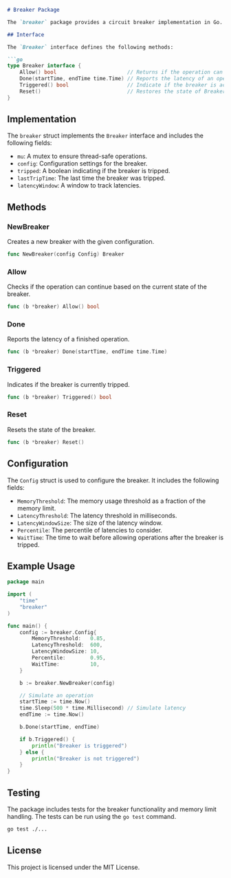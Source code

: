 ```markdown
# Breaker Package

The `breaker` package provides a circuit breaker implementation in Go. It helps to prevent system overload by monitoring memory usage and latency, and tripping the breaker when thresholds are exceeded.

## Interface

The `Breaker` interface defines the following methods:

```go
type Breaker interface {
    Allow() bool                       // Returns if the operation can continue and updates the state of the Breaker
    Done(startTime, endTime time.Time) // Reports the latency of an operation finished
    Triggered() bool                   // Indicate if the breaker is activated
    Reset()                            // Restores the state of Breaker
}
```

## Implementation

The `breaker` struct implements the `Breaker` interface and includes the following fields:

- `mu`: A mutex to ensure thread-safe operations.
- `config`: Configuration settings for the breaker.
- `tripped`: A boolean indicating if the breaker is tripped.
- `lastTripTime`: The last time the breaker was tripped.
- `latencyWindow`: A window to track latencies.

## Methods

### NewBreaker

Creates a new breaker with the given configuration.

```go
func NewBreaker(config Config) Breaker
```

### Allow

Checks if the operation can continue based on the current state of the breaker.

```go
func (b *breaker) Allow() bool
```

### Done

Reports the latency of a finished operation.

```go
func (b *breaker) Done(startTime, endTime time.Time)
```

### Triggered

Indicates if the breaker is currently tripped.

```go
func (b *breaker) Triggered() bool
```

### Reset

Resets the state of the breaker.

```go
func (b *breaker) Reset()
```

## Configuration

The `Config` struct is used to configure the breaker. It includes the following fields:

- `MemoryThreshold`: The memory usage threshold as a fraction of the memory limit.
- `LatencyThreshold`: The latency threshold in milliseconds.
- `LatencyWindowSize`: The size of the latency window.
- `Percentile`: The percentile of latencies to consider.
- `WaitTime`: The time to wait before allowing operations after the breaker is tripped.

## Example Usage

```go
package main

import (
    "time"
    "breaker"
)

func main() {
    config := breaker.Config{
        MemoryThreshold:   0.85,
        LatencyThreshold:  600,
        LatencyWindowSize: 10,
        Percentile:        0.95,
        WaitTime:          10,
    }

    b := breaker.NewBreaker(config)

    // Simulate an operation
    startTime := time.Now()
    time.Sleep(500 * time.Millisecond) // Simulate latency
    endTime := time.Now()

    b.Done(startTime, endTime)

    if b.Triggered() {
        println("Breaker is triggered")
    } else {
        println("Breaker is not triggered")
    }
}
```

## Testing

The package includes tests for the breaker functionality and memory limit handling. The tests can be run using the `go test` command.

```sh
go test ./...
```

## License

This project is licensed under the MIT License.
```